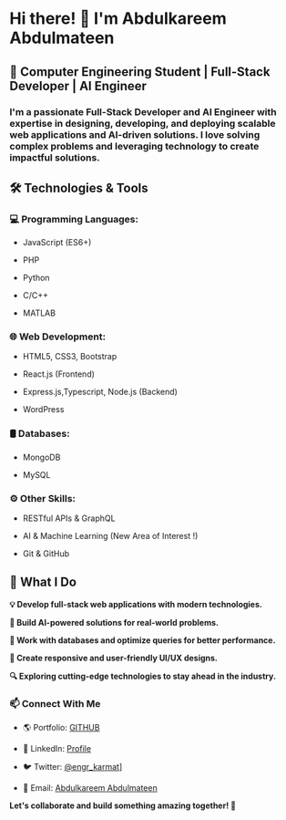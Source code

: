 # Hi there! 👋 I'm Abdulkareem Abdulmateen

## 🚀 Computer Engineering Student | Full-Stack Developer | AI Engineer 

### I'm a passionate Full-Stack Developer and AI Engineer with expertise in designing, developing, and deploying scalable web applications and AI-driven solutions. I love solving complex problems and leveraging technology to create impactful solutions.

## 🛠️ Technologies & Tools

### 💻 Programming Languages:

- JavaScript (ES6+)

- PHP

- Python

- C/C++

- MATLAB

### 🌐 Web Development:

- HTML5, CSS3, Bootstrap

- React.js (Frontend)

- Express.js,Typescript, Node.js (Backend)

- WordPress

### 🛢️ Databases:

- MongoDB

- MySQL

### ⚙️ Other Skills:

- RESTful APIs & GraphQL

- AI & Machine Learning (New Area of Interest !)

- Git & GitHub

## 📌 What I Do

**💡 Develop full-stack web applications with modern technologies.**

**🤖 Build AI-powered solutions for real-world problems.**

**🔧 Work with databases and optimize queries for better performance.**

**📱 Create responsive and user-friendly UI/UX designs.**

**🔍 Exploring cutting-edge technologies to stay ahead in the industry.**

### 📫 Connect With Me

- 🌎 Portfolio: [GITHUB](https://github.com/karmat-1?tab=repositories)

- 💼 LinkedIn: [ Profile](https://www.linkedin.com/in/abdulkareem-abdulmateen-551534235?utm_source=share&utm_campaign=share_via&utm_content=profile&utm_medium=android_app)

- 🐦 Twitter: [@engr_karmat](https://x.com/engr_karmat?t=b4eW04hr4luM3u6H7BungQ&s=09)]

- 📧 Email: [Abdulkareem Abdulmateen](karmateen.2003@gmail.com)

**Let's collaborate and build something amazing together! 🚀**

